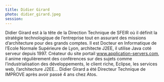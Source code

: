 ```yaml
---
title: Didier Girard
photo: didier_girard.jpeg
session:
---
```


Didier Girard est à la tête de la Direction Technique de SFEIR où il définit la stratégie technologique de l’entreprise tout en assurant des missions d’architecture pour des grands comptes. Il est Docteur en Informatique de l’Ecole Normale Supérieure de Lyon, architecte J2EE, il utilise Java coté serveur depuis 1997. Créateur du site portail www.application-servers.com, il anime régulièrement des conférences sur des sujets comme l’industrialisation des développements, le client riche, Eclipse, les services web, l’architecture J2EE… Didier Girard a été Directeur Technique de IMPROVE après avoir passé 4 ans chez Atos.
